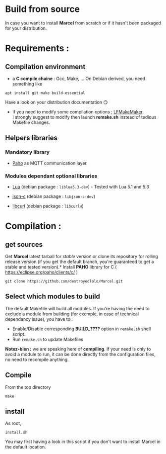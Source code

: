 Build from source
====

In case you want to install **Marcel** from scratch or if it hasn't been packaged for your distribution.

# Requirements :

## Compilation environment

* a **C compile chaine** : Gcc, Make, ...
On Debian derived, you need something like
```
apt install git make build-essential
```
Have a look on your distribution documentation :smirk:

* If you need to modify some compilation options ; [LFMakeMaker](http://destroyedlolo.info/Developpement/LFMakeMaker/).<br>
I strongly suggest to modify then launch **remake.sh** instead of tedious Makefile changes.

## Helpers libraries

### Mandatory library
* [Paho](https://eclipse.org/paho/clients/c/) as MQTT communication layer.

### Modules dependant optional libraries

* [Lua](http://www.lua.org/)
(debian package : `liblua5.3-dev`) - Tested with Lua 5.1 and 5.3

* [json-c](https://github.com/json-c/json-c/wiki)
(debian package : `libjson-c-dev`)

* [libcurl](https://curl.se/libcurl/)
(debian package : `libcurl4`)

# Compilation :
## get sources
Get **Marcel** latest tarball for *stable* version or clone its repository for rolling release version
(if you get the default branch, you're guaranteed to get a stable and tested version).* Install **PAHO** library for C ( https://eclipse.org/paho/clients/c/ )
```
git clone https://github.com/destroyedlolo/Marcel.git
```
## Select which modules to build

The default Makefile will build all modules. If you're having the need to exclude a module from building
(for exemple, in case of technical dependancy issue), you have to :
* Enable/Disable corresponding **BUILD_????** option in `remake.sh` shell script.
* Run `remake.sh` to update Makefiles

**Notez-bien :** we are speaking here of **compiling**. If your need is only to avoid a module to run, it can be done directly from the configuration files, no need to recompile anything.

## Compile

From the top directory
```
make
```

## install

As root, 
```
install.sh
```
You may first having a look in this script if you don't want to install Marcel in the default location.

